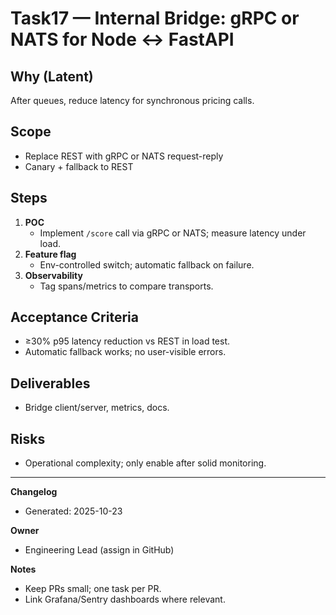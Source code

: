 # Task17 — Internal Bridge: gRPC or NATS for Node ↔ FastAPI

## Why (Latent)

After queues, reduce latency for synchronous pricing calls.

## Scope

- Replace REST with gRPC or NATS request-reply
- Canary + fallback to REST

## Steps

1. **POC**
   - Implement `/score` call via gRPC or NATS; measure latency under load.
2. **Feature flag**
   - Env-controlled switch; automatic fallback on failure.
3. **Observability**
   - Tag spans/metrics to compare transports.

## Acceptance Criteria

- ≥30% p95 latency reduction vs REST in load test.
- Automatic fallback works; no user-visible errors.

## Deliverables

- Bridge client/server, metrics, docs.

## Risks

- Operational complexity; only enable after solid monitoring.

---

**Changelog**

- Generated: 2025-10-23

**Owner**

- Engineering Lead (assign in GitHub)

**Notes**

- Keep PRs small; one task per PR.
- Link Grafana/Sentry dashboards where relevant.
